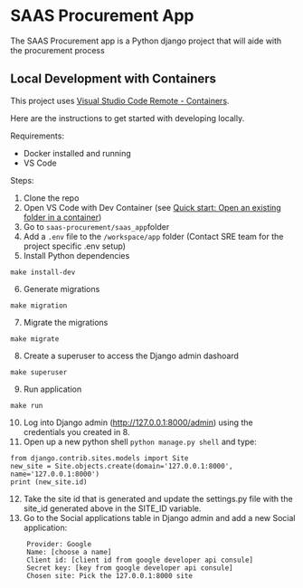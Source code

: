 # SAAS Procurement App 

The SAAS Procurement app is a Python django project that will aide with the procurement process

## Local Development with Containers

This project uses [Visual Studio Code Remote - Containers](https://code.visualstudio.com/docs/remote/containers).

Here are the instructions to get started with developing locally.

Requirements:

- Docker installed and running
- VS Code

Steps:

1. Clone the repo
2. Open VS Code with Dev Container (see [Quick start: Open an existing folder in a container](https://code.visualstudio.com/docs/remote/containers#_quick-start-open-an-existing-folder-in-a-container))
3. Go to ```saas-procurement/saas_app```folder
4. Add a ``.env`` file to the ``/workspace/app`` folder (Contact SRE team for the project specific .env setup)
5. Install Python dependencies

```
make install-dev
```

6. Generate migrations
``` 
make migration
```

7. Migrate the migrations
``` 
make migrate
```

8. Create a superuser to access the Django admin dashoard
``` 
make superuser
```

9. Run application
``` 
make run
``` 

10. Log into Django admin (http://127.0.0.1:8000/admin) using the credentials you created in 8. 
11. Open up a new python shell ```python manage.py shell``` and type:
```
from django.contrib.sites.models import Site
new_site = Site.objects.create(domain='127.0.0.1:8000', name='127.0.0.1:8000')
print (new_site.id)
```
12. Take the site id that is generated and update the settings.py file with the site_id generated above in the SITE_ID variable.
13. Go to the Social applications table in Django admin and add a new Social application:
```
    Provider: Google
    Name: [choose a name]
    Client id: [client id from google developer api consule]
    Secret key: [key from google developer api consule]
    Chosen site: Pick the 127.0.0.1:8000 site 
```
